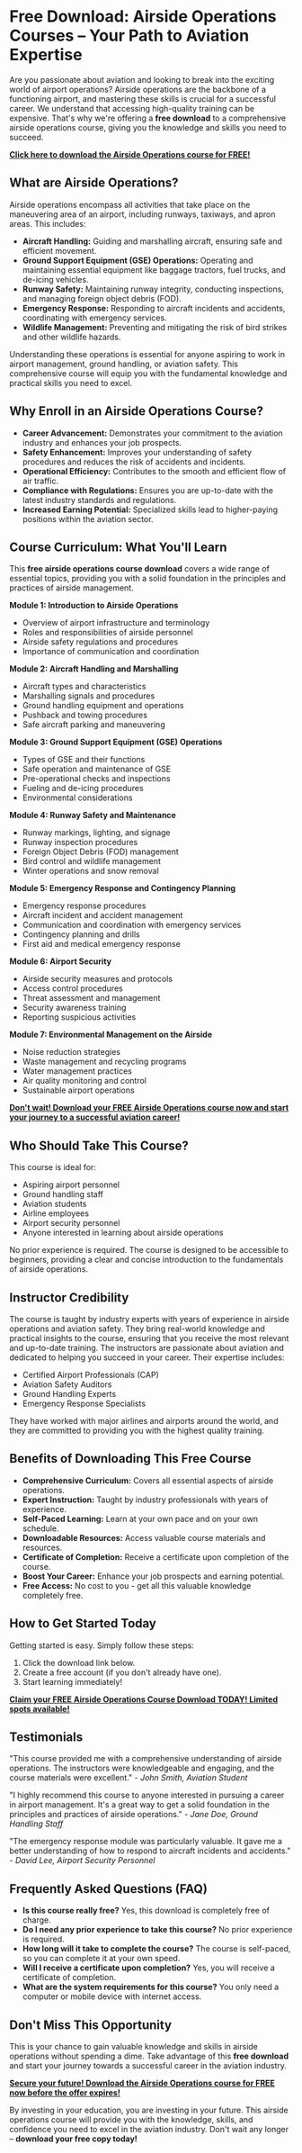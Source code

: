 # Free Download: Airside Operations Courses – Your Path to Aviation Expertise

Are you passionate about aviation and looking to break into the exciting world of airport operations? Airside operations are the backbone of a functioning airport, and mastering these skills is crucial for a successful career. We understand that accessing high-quality training can be expensive. That's why we're offering a **free download** to a comprehensive airside operations course, giving you the knowledge and skills you need to succeed.

[**Click here to download the Airside Operations course for FREE!**](https://udemywork.com/airside-operations-courses)

## What are Airside Operations?

Airside operations encompass all activities that take place on the maneuvering area of an airport, including runways, taxiways, and apron areas. This includes:

*   **Aircraft Handling:** Guiding and marshalling aircraft, ensuring safe and efficient movement.
*   **Ground Support Equipment (GSE) Operations:** Operating and maintaining essential equipment like baggage tractors, fuel trucks, and de-icing vehicles.
*   **Runway Safety:** Maintaining runway integrity, conducting inspections, and managing foreign object debris (FOD).
*   **Emergency Response:** Responding to aircraft incidents and accidents, coordinating with emergency services.
*   **Wildlife Management:** Preventing and mitigating the risk of bird strikes and other wildlife hazards.

Understanding these operations is essential for anyone aspiring to work in airport management, ground handling, or aviation safety. This comprehensive course will equip you with the fundamental knowledge and practical skills you need to excel.

## Why Enroll in an Airside Operations Course?

*   **Career Advancement:** Demonstrates your commitment to the aviation industry and enhances your job prospects.
*   **Safety Enhancement:** Improves your understanding of safety procedures and reduces the risk of accidents and incidents.
*   **Operational Efficiency:** Contributes to the smooth and efficient flow of air traffic.
*   **Compliance with Regulations:** Ensures you are up-to-date with the latest industry standards and regulations.
*   **Increased Earning Potential:** Specialized skills lead to higher-paying positions within the aviation sector.

## Course Curriculum: What You'll Learn

This **free airside operations course download** covers a wide range of essential topics, providing you with a solid foundation in the principles and practices of airside management.

**Module 1: Introduction to Airside Operations**

*   Overview of airport infrastructure and terminology
*   Roles and responsibilities of airside personnel
*   Airside safety regulations and procedures
*   Importance of communication and coordination

**Module 2: Aircraft Handling and Marshalling**

*   Aircraft types and characteristics
*   Marshalling signals and procedures
*   Ground handling equipment and operations
*   Pushback and towing procedures
*   Safe aircraft parking and maneuvering

**Module 3: Ground Support Equipment (GSE) Operations**

*   Types of GSE and their functions
*   Safe operation and maintenance of GSE
*   Pre-operational checks and inspections
*   Fueling and de-icing procedures
*   Environmental considerations

**Module 4: Runway Safety and Maintenance**

*   Runway markings, lighting, and signage
*   Runway inspection procedures
*   Foreign Object Debris (FOD) management
*   Bird control and wildlife management
*   Winter operations and snow removal

**Module 5: Emergency Response and Contingency Planning**

*   Emergency response procedures
*   Aircraft incident and accident management
*   Communication and coordination with emergency services
*   Contingency planning and drills
*   First aid and medical emergency response

**Module 6: Airport Security**

*   Airside security measures and protocols
*   Access control procedures
*   Threat assessment and management
*   Security awareness training
*   Reporting suspicious activities

**Module 7: Environmental Management on the Airside**

*   Noise reduction strategies
*   Waste management and recycling programs
*   Water management practices
*   Air quality monitoring and control
*   Sustainable airport operations

[**Don't wait! Download your FREE Airside Operations course now and start your journey to a successful aviation career!**](https://udemywork.com/airside-operations-courses)

## Who Should Take This Course?

This course is ideal for:

*   Aspiring airport personnel
*   Ground handling staff
*   Aviation students
*   Airline employees
*   Airport security personnel
*   Anyone interested in learning about airside operations

No prior experience is required. The course is designed to be accessible to beginners, providing a clear and concise introduction to the fundamentals of airside operations.

## Instructor Credibility

The course is taught by industry experts with years of experience in airside operations and aviation safety. They bring real-world knowledge and practical insights to the course, ensuring that you receive the most relevant and up-to-date training. The instructors are passionate about aviation and dedicated to helping you succeed in your career. Their expertise includes:

*   Certified Airport Professionals (CAP)
*   Aviation Safety Auditors
*   Ground Handling Experts
*   Emergency Response Specialists

They have worked with major airlines and airports around the world, and they are committed to providing you with the highest quality training.

## Benefits of Downloading This Free Course

*   **Comprehensive Curriculum:** Covers all essential aspects of airside operations.
*   **Expert Instruction:** Taught by industry professionals with years of experience.
*   **Self-Paced Learning:** Learn at your own pace and on your own schedule.
*   **Downloadable Resources:** Access valuable course materials and resources.
*   **Certificate of Completion:** Receive a certificate upon completion of the course.
*   **Boost Your Career:** Enhance your job prospects and earning potential.
*   **Free Access:** No cost to you - get all this valuable knowledge completely free.

## How to Get Started Today

Getting started is easy. Simply follow these steps:

1.  Click the download link below.
2.  Create a free account (if you don't already have one).
3.  Start learning immediately!

[**Claim your FREE Airside Operations Course Download TODAY! Limited spots available!**](https://udemywork.com/airside-operations-courses)

## Testimonials

"This course provided me with a comprehensive understanding of airside operations. The instructors were knowledgeable and engaging, and the course materials were excellent." - *John Smith, Aviation Student*

"I highly recommend this course to anyone interested in pursuing a career in airport management. It's a great way to get a solid foundation in the principles and practices of airside operations." - *Jane Doe, Ground Handling Staff*

"The emergency response module was particularly valuable. It gave me a better understanding of how to respond to aircraft incidents and accidents." - *David Lee, Airport Security Personnel*

## Frequently Asked Questions (FAQ)

*   **Is this course really free?** Yes, this download is completely free of charge.
*   **Do I need any prior experience to take this course?** No prior experience is required.
*   **How long will it take to complete the course?** The course is self-paced, so you can complete it at your own speed.
*   **Will I receive a certificate upon completion?** Yes, you will receive a certificate of completion.
*   **What are the system requirements for this course?** You only need a computer or mobile device with internet access.

## Don't Miss This Opportunity

This is your chance to gain valuable knowledge and skills in airside operations without spending a dime. Take advantage of this **free download** and start your journey towards a successful career in the aviation industry.

[**Secure your future! Download the Airside Operations course for FREE now before the offer expires!**](https://udemywork.com/airside-operations-courses)

By investing in your education, you are investing in your future. This airside operations course will provide you with the knowledge, skills, and confidence you need to excel in the aviation industry. Don't wait any longer – **download your free copy today!**

